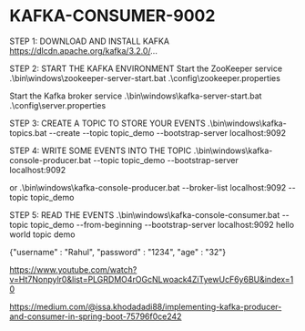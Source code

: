 # KAFKA-CONSUMER-9002
STEP 1: DOWNLOAD AND INSTALL KAFKA
https://dlcdn.apache.org/kafka/3.2.0/...

STEP 2: START THE KAFKA ENVIRONMENT
Start the ZooKeeper service
.\bin\windows\zookeeper-server-start.bat .\config\zookeeper.properties

Start the Kafka broker service
.\bin\windows\kafka-server-start.bat .\config\server.properties

STEP 3: CREATE A TOPIC TO STORE YOUR EVENTS
.\bin\windows\kafka-topics.bat --create --topic topic_demo --bootstrap-server localhost:9092

STEP 4: WRITE SOME EVENTS INTO THE TOPIC
.\bin\windows\kafka-console-producer.bat --topic topic_demo --bootstrap-server localhost:9092

or
.\bin\windows\kafka-console-producer.bat --broker-list localhost:9092 --topic topic_demo

STEP 5:  READ THE EVENTS
.\bin\windows\kafka-console-consumer.bat --topic topic_demo --from-beginning --bootstrap-server localhost:9092
hello world
topic demo


{"username" : "Rahul", "password" : "1234", "age" : "32"}

https://www.youtube.com/watch?v=Ht7Nonpylr0&list=PLGRDMO4rOGcNLwoack4ZiTyewUcF6y6BU&index=10

https://medium.com/@issa.khodadadi88/implementing-kafka-producer-and-consumer-in-spring-boot-75796f0ce242